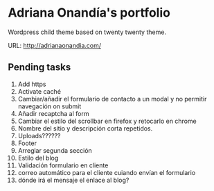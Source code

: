 # Adriana Onandía's portfolio

Wordpress child theme based on twenty twenty theme.

URL: http://adrianaonandia.com/

## Pending tasks

1. Add https
2. Activate caché
3. Cambiar/añadir el formulario de contacto a un modal y no permitir navegación on submit
4. Añadir recaptcha al form
5. Cambiar el estilo del scrollbar en firefox y retocarlo en chrome
6. Nombre del sitio y descripción corta repetidos.
7. Uploads??????
8. Footer
9. Arreglar segunda sección
10. Estilo del blog
11. Validación formulario en cliente
12. correo automático para el cliente cuiando envían el formulario
13. dónde irá el mensaje el enlace al blog?
